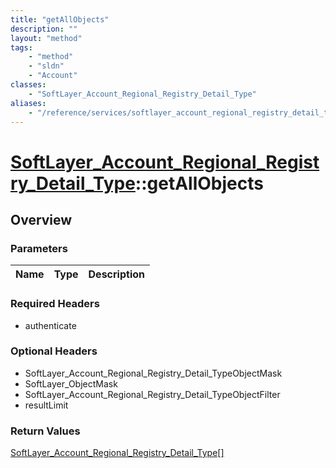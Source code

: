 ```yaml
---
title: "getAllObjects"
description: ""
layout: "method"
tags:
    - "method"
    - "sldn"
    - "Account"
classes:
    - "SoftLayer_Account_Regional_Registry_Detail_Type"
aliases:
    - "/reference/services/softlayer_account_regional_registry_detail_type/getAllObjects"
---
```

# [SoftLayer_Account_Regional_Registry_Detail_Type](/reference/services/SoftLayer_Account_Regional_Registry_Detail_Type)::getAllObjects




## Overview 


### Parameters 
|Name | Type | Description |
| --- | --- | --- |


### Required Headers
* authenticate

### Optional Headers
* SoftLayer_Account_Regional_Registry_Detail_TypeObjectMask
* SoftLayer_ObjectMask
* SoftLayer_Account_Regional_Registry_Detail_TypeObjectFilter
* resultLimit

### Return Values
<a href='/reference/datatypes/SoftLayer_Account_Regional_Registry_Detail_Type'>SoftLayer_Account_Regional_Registry_Detail_Type[] </a>

